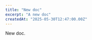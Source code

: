 ```yaml
---
title: "New doc"
excerpt: "A new doc"
createdAt: "2025-05-30T12:47:00.00Z"
---
```


New doc.
